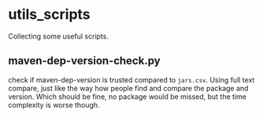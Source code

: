 # utils_scripts
Collecting some useful scripts.

## maven-dep-version-check.py
check if maven-dep-version is trusted compared to `jars.csv`.
Using full text compare, just like the way how people find and compare the package and version. Which should be fine, no package would be missed, but the time complexity is worse though.
